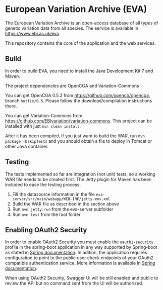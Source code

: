 European Variation Archive (EVA)
======

The European Variation Archive is an open-access database of all types of genetic variation data from all species. The service is available in https://www.ebi.ac.uk/eva

This repository contains the core of the application and the web services.

Build
-----

In order to build EVA, you need to install the Java Development Kit 7 and Maven.

The project dependencies are OpenCGA and Variation-Commons

You can get OpenCGA 0.5.2 from https://github.com/opencb/opencga, branch `hotfix/0.5`. Please follow the download/compilation instructions there.

You can get Variation-Commons from https://github.com/EBIvariation/variation-commons. This project can be installed with just `mvn clean install`.

After it has been compiled, if you just want to build the WAR, run `mvn package -DskipTests` and you should obtain a file to deploy in Tomcat or other Java container.

Testing
-------

The tests implemented so far are integration (not unit) tests, so a working WAR file needs to be created first. The Jetty plugin for Maven has been included to ease the testing process.

1. Fill the datasource information in the file `eva-server/src/main/webapp/WEB-INF/jetty-env.xml`
2. Build the WAR file as described in the section above
3. Run `mvn jetty:run` from the eva-server subfolder
4. Run `mvn test` from the root folder

Enabling OAuth2 Security
------------------------

In order to enable OAuth2 Security you must enable the `oauth2-security` profile in the spring-boot application in any way supported by Spring-boot as stated in [Spring documentation](http://docs.spring.io/spring-boot/docs/current/reference/html/howto-properties-and-configuration.html#howto-set-active-spring-profiles). In adition, the application requires configuration to point to the public user check endpoints of your OAuth2 compatible authentication service. More information is available in [Spring documentation](http://docs.spring.io/spring-boot/docs/current/reference/html/boot-features-security.html#boot-features-security-oauth2-resource-server).

When using OAuth2 Security, Swagger UI will be still enabled and public to review the API but no command sent from the UI will be authorized.
